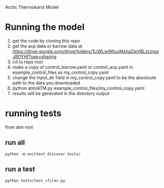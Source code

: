 Arctic Thermokarst Model

# Running the model
1. get the code by cloning this repo
2. get the  acp data or barrow data at https://drive.google.com/drive/folders/1LIWLwiMtuuMxhaZwV8LztJngzJIB1YHf?usp=sharing 
3. cd to repo root
4. make a copy of control_barrow.yaml or control_acp.yaml in example_control_files as my_control_copy.yaml
5. change the Input_dir field in my_control_copy.yaml to be the absoloute path to the data you downloaded
5. python atm/ATM.py example_control_files/my_control_copy.yaml
6. results will be generated in the directory output

# running tests
from atm root

## run all
`python -m unittest discover tests/`

## run a test
`python tests/test_<file>.py`
